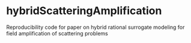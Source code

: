# hybridScatteringAmplification
Reproducibility code for paper on hybrid rational surrogate modeling for field amplification of scattering problems

